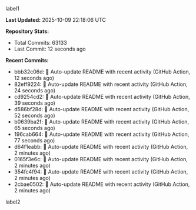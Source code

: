 
label1 
<!-- ACTIVITY_START -->
**Last Updated:** 2025-10-09 22:18:06 UTC

**Repository Stats:**
- Total Commits: 63133
- Last Commit: 12 seconds ago

**Recent Commits:**
- bbb32c06d: 🤖 Auto-update README with recent activity (GitHub Action, 12 seconds ago)
- 82eff9224: 🤖 Auto-update README with recent activity (GitHub Action, 24 seconds ago)
- cd9254cd2: 🤖 Auto-update README with recent activity (GitHub Action, 39 seconds ago)
- d586bf28d: 🤖 Auto-update README with recent activity (GitHub Action, 52 seconds ago)
- b0639ba2f: 🤖 Auto-update README with recent activity (GitHub Action, 65 seconds ago)
- 196cab664: 🤖 Auto-update README with recent activity (GitHub Action, 77 seconds ago)
- d64f1eabb: 🤖 Auto-update README with recent activity (GitHub Action, 2 minutes ago)
- 0165f3e6c: 🤖 Auto-update README with recent activity (GitHub Action, 2 minutes ago)
- 354fc4f94: 🤖 Auto-update README with recent activity (GitHub Action, 2 minutes ago)
- 2cbae0502: 🤖 Auto-update README with recent activity (GitHub Action, 2 minutes ago)
<!-- ACTIVITY_END -->

label2
